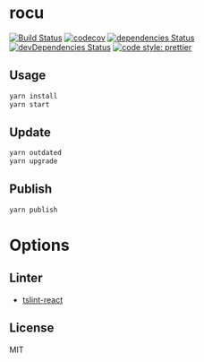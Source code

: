 # rocu

[![Build Status](https://travis-ci.org/Himenon/rocu.svg?branch=master)](https://travis-ci.org/Himenon/rocu)
[![codecov](https://codecov.io/gh/Himenon/rocu/branch/master/graph/badge.svg)](https://codecov.io/gh/Himenon/rocu)
[![dependencies Status](https://david-dm.org/Himenon/rocu/status.svg)](https://david-dm.org/Himenon/rocu)
[![devDependencies Status](https://david-dm.org/Himenon/rocu/dev-status.svg)](https://david-dm.org/Himenon/rocu?type=dev)
[![code style: prettier](https://img.shields.io/badge/code_style-prettier-ff69b4.svg?style=flat-square)](https://github.com/prettier/prettier)

## Usage

```sh
yarn install
yarn start
```

## Update

```sh
yarn outdated
yarn upgrade
```

## Publish

```
yarn publish
```

# Options

## Linter

* [tslint-react](https://github.com/palantir/tslint-react)

## License

MIT
